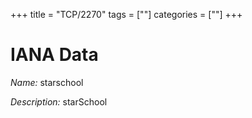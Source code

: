 +++
title = "TCP/2270"
tags = [""]
categories = [""]
+++

# IANA Data

_Name:_ starschool

_Description:_ starSchool

